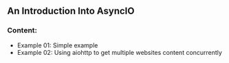 ## An Introduction Into AsyncIO

### Content:
- Example 01: Simple example
- Example 02: Using aiohttp to get multiple websites content concurrently